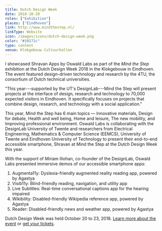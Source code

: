 ```yaml
---
title: Dutch Design Week
date: 2018-10-20
roles: ["Exhibition"]
places: ["Eindhoven"]
link: http://www.mindthestep.nl/
linkType: Website
icon: /images/icons/dutch-design-week.png
color: "#19171c"
type: content
venue: Klokgebouw Cultuurhallen
---
```


I showcased Shravan Apps by Oswald Labs as part of the *Mind the Step* exhibition at the Dutch Design Week 2018 in the Klokgebouw in Eindhoven. The event featured design-driven technology and research by the 4TU, the consortium of Dutch technical universities.

<!--more-->

"This year---supported by the UT's DesignLab---Mind the Step will present projects at the interface of design, research and technology to 70,000 expected visitors in Eindhoven. It specifically focuses on projects that combine design, research, and technology with a social application."

This year, Mind the Step has 6 main topics — Innovative materials, Design for debate, Health and well being, Home and leisure, The new mobility, and Improving professional environment. Oswald Labs is collaborating with the DesignLab University of Twente and researchers from Electrical Engineering, Mathematics & Computer Science (EEMCS), University of Twente and Eindhoven University of Technology to present their end-to-end accessible smartphone, Shravan at Mind the Step at the Dutch Design Week this year.

With the support of Miriam Iliohan, co-founder of the DesignLab, Oswald Labs presented immersive demos of our accessible smartphone apps:

1. Augmenta11y: Dyslexia-friendly augmented reality reading app, powered by Agastya
2. Visib11y: Blind-friendly reading, navigation, and utility app
3. Live Subtitles: Real-time conversational captions app for the hearing impaired
4. Wikibility: Disabled-friendly Wikipedia reference app, powered by Agastya
5. Reader: Disabled-friendly news and weather app, powered by Agastya

Dutch Design Week was held October 20 to 23, 2018. [Learn more about the event](http://www.mindthestep.nl/) or [get your tickets](http://www.ddw.nl/en/page/ddw-tickets-def).
